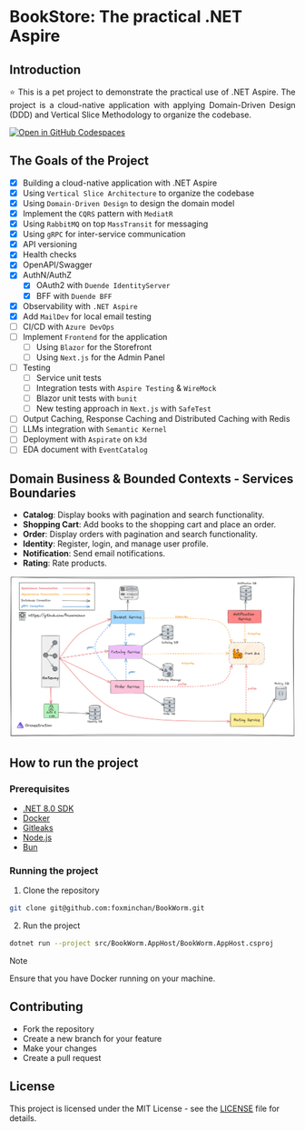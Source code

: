 # BookStore: The practical .NET Aspire

## Introduction

<p align="justify">
⭐ This is a pet project to demonstrate the practical use of .NET Aspire. The project is a cloud-native application with applying Domain-Driven Design (DDD) and Vertical Slice Methodology to organize the codebase.
</p>

<div>
  <a href="https://codespaces.new/foxminchan/BookWorm?quickstart=1">
    <img alt="Open in GitHub Codespaces" src="https://github.com/codespaces/badge.svg">
  </a>
</div>

## The Goals of the Project

- [x] Building a cloud-native application with .NET Aspire
- [x] Using `Vertical Slice Architecture` to organize the codebase
- [x] Using `Domain-Driven Design` to design the domain model
- [x] Implement the `CQRS` pattern with `MediatR`
- [x] Using `RabbitMQ` on top `MassTransit` for messaging
- [x] Using `gRPC` for inter-service communication
- [x] API versioning
- [x] Health checks
- [x] OpenAPI/Swagger
- [x] AuthN/AuthZ
  - [x] OAuth2 with `Duende IdentityServer`
  - [x] BFF with `Duende BFF`
- [x] Observability with `.NET Aspire`
- [x] Add `MailDev` for local email testing
- [ ] CI/CD with `Azure DevOps`
- [ ] Implement `Frontend` for the application
  - [ ] Using `Blazor` for the Storefront
  - [ ] Using `Next.js` for the Admin Panel
- [ ] Testing
  - [ ] Service unit tests
  - [ ] Integration tests with `Aspire Testing` & `WireMock`
  - [ ] Blazor unit tests with `bunit`
  - [ ] New testing approach in `Next.js` with `SafeTest`
- [ ] Output Caching, Response Caching and Distributed Caching with Redis
- [ ] LLMs integration with `Semantic Kernel`
- [ ] Deployment with `Aspirate` on `k3d`
- [ ] EDA document with `EventCatalog`

## Domain Business & Bounded Contexts - Services Boundaries

- **Catalog**: Display books with pagination and search functionality.
- **Shopping Cart**: Add books to the shopping cart and place an order.
- **Order**: Display orders with pagination and search functionality.
- **Identity**: Register, login, and manage user profile.
- **Notification**: Send email notifications.
- **Rating**: Rate products.

![Domain Business & Bounded Contexts](docs/architechture.png)

## How to run the project

### Prerequisites

- [.NET 8.0 SDK](https://dotnet.microsoft.com/download/dotnet/8.0)
- [Docker](https://www.docker.com/products/docker-desktop)
- [Gitleaks](https://gitleaks.io/)
- [Node.js](https://nodejs.org/)
- [Bun](https://bun.sh/)

### Running the project

1. Clone the repository

```bash
git clone git@github.com:foxminchan/BookWorm.git
```

2. Run the project

```bash
dotnet run --project src/BookWorm.AppHost/BookWorm.AppHost.csproj
```

> [!NOTE]
> Ensure that you have Docker running on your machine.

## Contributing

- Fork the repository
- Create a new branch for your feature
- Make your changes
- Create a pull request

## License

This project is licensed under the MIT License - see the [LICENSE](LICENSE) file for details.
